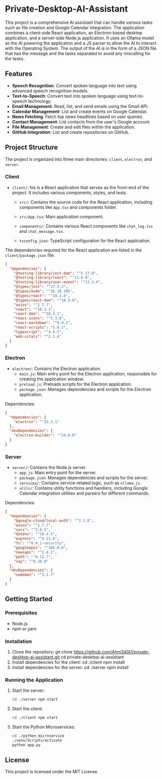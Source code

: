 # Private-Desktop-AI-Assistant
This project is a comprehensive AI assistant that can handle various tasks such as file creation and Google Calendar integration. The application combines a client-side React application, an Electron-based desktop application, and a server-side Node.js application. It uses an Ollama model as the AI powering the application and a JS parser to allow the AI to interact with the Operating System. The output of the AI is in the form of a JSON file that has the message and the tasks separated to avoid any miscalling for the tasks.

## Features

- **Speech Recognition**: Convert spoken language into text using advanced speech recognition models.
- **Text-to-Speech**: Convert text into spoken language using text-to-speech technology.
- **Email Management**: Read, list, and send emails using the Gmail API.
- **Calendar Management**: List and create events on Google Calendar.
- **News Fetching**: Fetch top news headlines based on user queries.
- **Contact Management**: List contacts from the user's Google account.
- **File Management**: Create and edit files within the application.
- **GitHub Integration**: List and create repositories on GitHub.

## Project Structure
The project is organized into three main directories: `client`, `electron`, and `server`.

### Client

* `client/`: his is a React application that serves as the front-end of the project. It includes various components, styles, and tests.

  * `src/`: Contains the source code for the React application, including components like `App.tsx` and components folder.

  * `src/App.tsx`: Main application component.

  * `components/`: Contains various React components like `chat_log.tsx` and `chat_message.tsx`.

  * `tsconfig.json`: TypeScript configuration for the React application.

The dependencies required for the React application are listed in the `client/package.json` file:
```json
{
  "dependencies": {
    "@testing-library/jest-dom": "^5.17.0",
    "@testing-library/react": "^13.4.0",
    "@testing-library/user-event": "^13.5.0",
    "@types/jest": "^27.5.2",
    "@types/node": "^16.18.105",
    "@types/react": "^18.3.4",
    "@types/react-dom": "^18.3.0",
    "axios": "^1.7.7",
    "react": "^18.3.1",
    "react-dom": "^18.3.1",
    "react-icons": "^5.3.0",
    "react-markdown": "^9.0.1",
    "react-scripts": "5.0.1",
    "typescript": "^4.9.5",
    "web-vitals": "^2.1.4"
  }
}
```

### Electron

* `electron/`: Contains the Electron application.
  * `main.js`: Main entry point for the Electron application, responsible for creating the application window.
  * `preload.js`: Preloads scripts for the Electron application.
  * `package.json`: Manages dependencies and scripts for the Electron application.

Dependencies:
```json
{
  "dependencies": {
    "electron": "^25.3.1"
  },
  "devDependencies": {
    "electron-builder": "^24.6.0"
  }
}
```

### Server

* `server/`: Contains the Node.js server.
  * `app.js`: Main entry point for the server.
  * `package.json`: Manages dependencies and scripts for the server.
  * `services/`: Contains service-related logic, such as `ollama.js`.
  * `utils/`: Contains utility functions and handlers, including Google Calendar integration utilities and parsers for different commands.

Dependencies:

```json
{
  "dependencies": {
    "@google-cloud/local-auth": "^2.1.0",
    "axios": "^1.7.7",
    "cors": "^2.8.5",
    "dotenv": "^16.4.5",
    "express": "^4.21.0",
    "fs": "^0.0.1-security",
    "googleapis": "^105.0.0",
    "newsapi": "^2.4.1",
    "path": "^0.12.7",
    "say": "^0.16.0"
  },
  "devDependencies": {
    "nodemon": "^3.1.7"
  }
}
```

## Getting Started

### Prerequisites
* Node.js
* npm or yarn

### Installation

1. Clone the repository: git clone https://github.com/Ahm3dGI1/private-desktop-ai-assistant.git cd private-desktop-ai-assistant
2. Install dependencies for the client: cd ./client npm install
3. Install dependencies for the server: cd ./server npm install

### Running the Application
1. Start the server: 
    ```bash
    cd ./server npm start
    ```

2. Start the client:
    ```bash
    cd ./client npm start
    ```

3. Start the Python Microservices: 
    ```bash
    cd ./python_microservice
    ./venv/Scripts/activate
    python app.py
    ```

## License
This project is licensed under the MIT License.